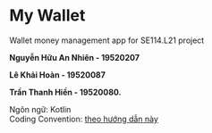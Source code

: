 # My Wallet
 Wallet money management app for SE114.L21 project  
 
 **Nguyễn Hữu An Nhiên - 19520207**
 
 **Lê Khải Hoàn - 19520087**
 
 **Trần Thanh Hiền - 19520080.**

 Ngôn ngữ: Kotlin  
 Coding Convention: [theo hướng dẫn này](https://developer.android.com/kotlin/style-guide)
 
